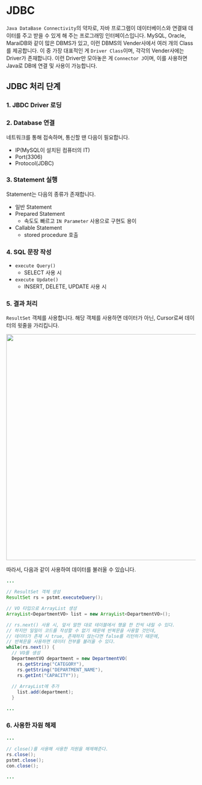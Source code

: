 # JDBC

<code>Java DataBase Connectivity</code>의 약자로, 자바 프로그램이 데이터베이스와 연결돼 데이터를 주고 받을 수 있게 해 주는 프로그래밍 인터페이스입니다. MySQL, Oracle, MaraiDB와 같이 많은 DBMS가 있고, 이런 DBMS의 Vender사에서 여러 개의 Class를 제공합니다. 이 중 가장 대표적인 게 <code>Driver Class</code>이며, 각각의 Vender사에는 Driver가 존재합니다. 이런 Driver만 모아놓은 게 <code>Connector J</code>이며, 이를 사용하면 Java로 DB에 연결 및 사용이 가능합니다.

## JDBC 처리 단계

### 1. JBDC Driver 로딩

### 2. Database 연결
네트워크를 통해 접속하며, 통신할 땐 다음이 필요합니다.
- IP(MySQL이 설치된 컴퓨터의 IT)
- Port(3306)
- Protocol(JDBC)

### 3. Statement 실행
Statement는 다음의 종류가 존재합니다.
- 일반 Statement
- Prepared Statement
  - 속도도 빠르고 <code>IN Parameter</code> 사용으로 구현도 용이
- Callable Statement
  - stored procedure 호출

### 4. SQL 문장 작성
- <code>execute Query()</code>
  - SELECT 사용 시 
- <code>execute Update()</code>
  - INSERT, DELETE, UPDATE 사용 시

### 5. 결과 처리
<code>ResultSet</code> 객체를 사용합니다. 해당 객체를 사용하면 데이터가 아닌, Cursor로써 데이터의 윗줄을 가리킵니다. 

<img src='https://user-images.githubusercontent.com/85447054/209642798-29039904-6087-48dc-a987-271e73662905.png' width='600' />

따라서, 다음과 같이 사용하여 데이터를 불러올 수 있습니다.

```java
...

// ResultSet 객체 생성
ResultSet rs = pstmt.executeQuery();

// VO 타입으로 ArrayList 생성 
ArrayList<DepartmentVO> list = new ArrayList<DepartmentVO>();

// rs.next() 사용 시, 앞서 말한 대로 테이블에서 행을 한 칸씩 내릴 수 있다.
// 하지만 일일이 코드를 작성할 수 없기 때문에 반복문을 사용할 것인데,
// 데이터가 존재 시 true, 존재하지 않는다면 false를 리턴하기 때문에,
// 반복문을 사용하면 데이터 전부를 불러올 수 있다.
while(rs.next()) {
  // VO를 생성
  DepartmentVO department = new DepartmentVO(
    rs.getString("CATEGORY"),
    rs.getString("DEPARTMENT_NAME"),
    rs.getInt("CAPACITY"));
		
  // ArrayList에 추가
    list.add(department);
  }

...

```
### 6. 사용한 자원 해제
```java
...

// close()를 사용해 사용한 자원을 해제해준다.
rs.close();
pstmt.close();
con.close();

...
```
